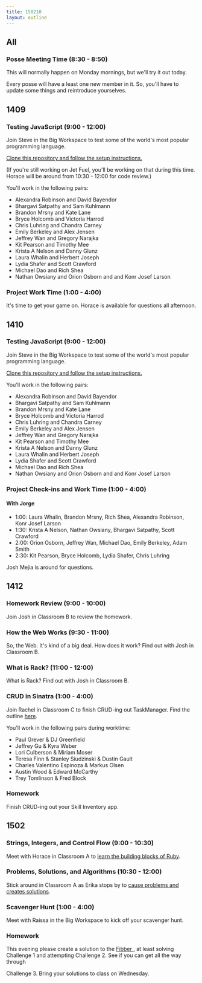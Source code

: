 ```yaml
---
title: 150210
layout: outline
---
```


## All

### Posse Meeting Time (8:30 - 8:50)

This will normally happen on Monday mornings, but we'll try it out today.

Every posse will have a least one new member in it. So, you'll have to update some things and reintroduce yourselves.

## 1409

### Testing JavaScript (9:00 - 12:00)

Join Steve in the Big Workspace to test some of the world's most popular programming language.

[Clone this repository and follow the setup instructions.](https://github.com/turingschool-examples/testing-javascript)

(If you're still working on Jet Fuel, you'll be working on that during this time. Horace will be around from 10:30 - 12:00 for code review.)

You'll work in the following pairs:

* Alexandra Robinson and David Bayendor
* Bhargavi Satpathy and Sam Kuhlmann
* Brandon Mrsny and Kate Lane
* Bryce Holcomb and Victoria Harrod
* Chris Luhring and Chandra Carney
* Emily Berkeley and Alex Jensen
* Jeffrey Wan and Gregory Narajka
* Kit Pearson and Timothy Mee
* Krista A Nelson and Danny Glunz
* Laura Whalin and Herbert Joseph
* Lydia Shafer and Scott Crawford
* Michael Dao and Rich Shea
* Nathan Owsiany and Orion Osborn and and Konr Josef Larson

### Project Work Time (1:00 - 4:00)

It's time to get your game on. Horace is available for questions all afternoon.

## 1410

### Testing JavaScript (9:00 - 12:00)

Join Steve in the Big Workspace to test some of the world's most popular programming language.

[Clone this repository and follow the setup instructions.](https://github.com/turingschool-examples/testing-javascript)

You'll work in the following pairs:

* Alexandra Robinson and David Bayendor
* Bhargavi Satpathy and Sam Kuhlmann
* Brandon Mrsny and Kate Lane
* Bryce Holcomb and Victoria Harrod
* Chris Luhring and Chandra Carney
* Emily Berkeley and Alex Jensen
* Jeffrey Wan and Gregory Narajka
* Kit Pearson and Timothy Mee
* Krista A Nelson and Danny Glunz
* Laura Whalin and Herbert Joseph
* Lydia Shafer and Scott Crawford
* Michael Dao and Rich Shea
* Nathan Owsiany and Orion Osborn and and Konr Josef Larson

### Project Check-ins and Work Time (1:00 - 4:00)

#### With Jorge

* 1:00: Laura Whalin, Brandon Mrsny, Rich Shea, Alexandra Robinson, Konr Josef Larson
* 1:30: Krista A Nelson, Nathan Owsiany, Bhargavi Satpathy, Scott Crawford
* 2:00: Orion Osborn, Jeffrey Wan, Michael Dao, Emily Berkeley, Adam Smith
* 2:30: Kit Pearson, Bryce Holcomb, Lydia Shafer, Chris Luhring

Josh Mejia is around for questions.

## 1412

### Homework Review (9:00 - 10:00)

Join Josh in Classroom B to review the homework.

### How the Web Works (9:30 - 11:00)

So, the Web. It's kind of a big deal. How does it work? Find out with Josh in Classroom B.

### What is Rack? (11:00 - 12:00)

What is Rack? Find out with Josh in Classroom B.

### CRUD in Sinatra (1:00 - 4:00)

Join Rachel in Classroom C to finish CRUD-ing out TaskManager. Find the outline [here](https://github.com/turingschool/lesson_plans/blob/master/ruby_02-web_applications_with_ruby/crud_sinatra.markdown).

You'll work in the following pairs during worktime:

* Paul Grever & DJ Greenfield
* Jeffrey Gu & Kyra Weber
* Lori Culberson & Miriam Moser
* Teresa Finn & Stanley Siudzinski & Dustin Gault
* Charles Valentino Espinoza & Markus Olsen
* Austin Wood & Edward McCarthy
* Trey Tomlinson & Fred Block

### Homework

Finish CRUD-ing out your Skill Inventory app. 

## 1502

### Strings, Integers, and Control Flow (9:00 - 10:30)

Meet with Horace in Classroom A to [learn the building blocks of Ruby](https://github.com/turingschool/lesson_plans/blob/master/ruby_01-object_oriented_programming_with_ruby/string_integers_and_control_flow.markdown).

### Problems, Solutions, and Algorithms (10:30 - 12:00)

Stick around in Classroom A as Erika stops by to [cause problems and creates solutions](https://github.com/turingschool/lesson_plans/blob/master/ruby_01-object_oriented_programming_with_ruby/problems_solutions_algorithms.markdown).

### Scavenger Hunt (1:00 - 4:00)

Meet with Raissa in the Big Workspace to kick off your scavenger hunt.

### Homework

This evening please create a solution to the [Fibber ](https://github.com/turingschool/challenges/blob/master/fibber.markdown), at least
solving Challenge 1 and attempting Challenge 2. See if you can get all the way through

Challenge 3. Bring your solutions to class on Wednesday.
